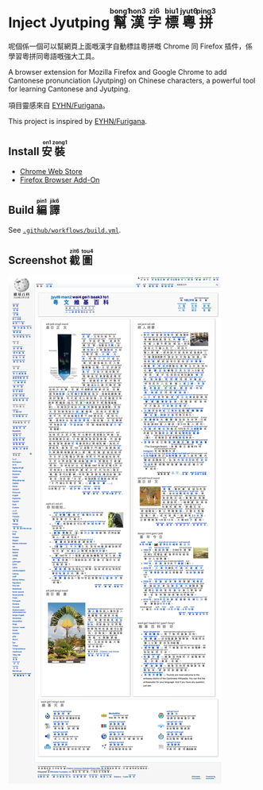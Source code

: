 <h1>Inject Jyutping <ruby>幫<rt>bong1</rt></ruby> <ruby>漢<rt>hon3</rt></ruby> <ruby>字<rt>zi6</rt></ruby> <ruby>標<rt>biu1</rt></ruby> <ruby>粵<rt>jyut6</rt></ruby> <ruby>拼<rt>ping3</rt></ruby></h1>

呢個係一個可以幫網頁上面嘅漢字自動標註粵拼嘅 Chrome 同 Firefox 插件，係學習粵拼同粵語嘅強大工具。

A browser extension for Mozilla Firefox and Google Chrome to add Cantonese pronunciation (Jyutping) on Chinese characters, a powerful tool for learning Cantonese and Jyutping.

項目靈感來自 [EYHN/Furigana](https://github.com/EYHN/Furigana)。

This project is inspired by [EYHN/Furigana](https://github.com/EYHN/Furigana).

<h2>Install <ruby>安<rt>on1</rt></ruby> <ruby>裝<rt>zong1</rt></ruby> </h2>

- [Chrome Web Store](https://chrome.google.com/webstore/detail/inject-jyutping/lfgpgjkjglogbndlkikjgbbfoiofbdjp)
- [Firefox Browser Add-On](https://addons.mozilla.org/en-US/firefox/addon/inject-jyutping/)

<h2>Build <ruby>編<rt>pin1</rt></ruby> <ruby>譯<rt>jik6</rt></ruby> </h2>

See [`.github/workflows/build.yml`](.github/workflows/build.yml).

<h2>Screenshot <ruby>截<rt>zit6</rt></ruby> <ruby>圖<rt>tou4</rt></ruby> </h2>

![](./demo.jpg)
